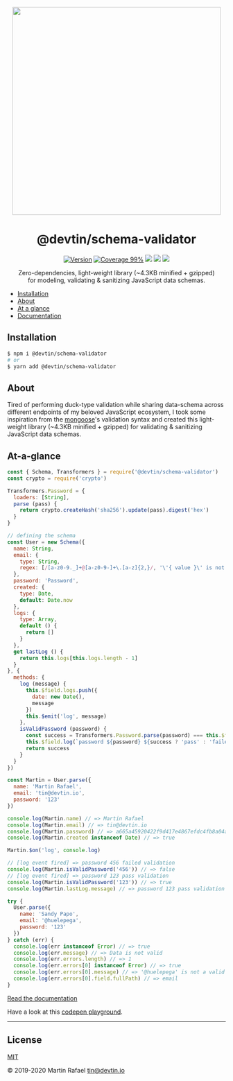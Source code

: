 <p align="center"><img align="center" width="480" src="https://repository-images.githubusercontent.com/228456718/f4767e00-61e6-11ea-964a-7b02d8dcb48f"/></p>

<div align="center"><h1 align="center">@devtin/schema-validator</h1></div>

<p align="center">
<a href="https://www.npmjs.com/package/@devtin/schema-validator" target="_blank"><img src="https://img.shields.io/npm/v/@devtin/schema-validator.svg" alt="Version"></a>
<a href="https://htmlpreview.github.io/?https://github.com/devtin/schema-validator/blob/master/coverage/lcov-report/index.html"><img src="https://img.shields.io/badge/coverage-99%25-green" alt="Coverage 99%"></a>
<a href="/test/features"><img src="https://github.com/devtin/schema-validator/workflows/test/badge.svg"></a>
<a href="https://gitter.im/schema-validator/community"><img src="https://badges.gitter.im/schema-validator/community.svg"></a>
<a href="https://opensource.org/licenses" target="_blank"><img src="https://img.shields.io/badge/License-MIT-brightgreen.svg"></a>
</p>

<p align="center">
Zero-dependencies, light-weight library (~4.3KB minified + gzipped)<br>
for modeling, validating & sanitizing JavaScript data schemas.
</p>

- [Installation](#installation)
- [About](#about)
- [At a glance](#at-a-glance)
- [Documentation](https://devtin.github.io/schema-validator)

## Installation

```sh
$ npm i @devtin/schema-validator
# or
$ yarn add @devtin/schema-validator
```

## About

Tired of performing duck-type validation while sharing data-schema across different endpoints of my beloved
JavaScript ecosystem, I took some inspiration from the [mongoose](https://mongoosejs.com)'s validation syntax and created
this light-weight library (~4.3KB minified + gzipped) for validating & sanitizing JavaScript data schemas.

## At-a-glance

```js
const { Schema, Transformers } = require('@devtin/schema-validator')
const crypto = require('crypto')

Transformers.Password = {
  loaders: [String],
  parse (pass) {
    return crypto.createHash('sha256').update(pass).digest('hex')
  }
}

// defining the schema
const User = new Schema({
  name: String,
  email: {
    type: String,
    regex: [/[a-z0-9._]+@[a-z0-9-]+\.[a-z]{2,}/, '\'{ value }\' is not a valid e-mail address']
  },
  password: 'Password',
  created: {
    type: Date,
    default: Date.now
  },
  logs: {
    type: Array,
    default () {
      return []
    }
  },
  get lastLog () {
    return this.logs[this.logs.length - 1]
  }
}, {
  methods: {
    log (message) {
      this.$field.logs.push({
        date: new Date(),
        message
      })
      this.$emit('log', message)
    },
    isValidPassword (password) {
      const success = Transformers.Password.parse(password) === this.$field.password
      this.$field.log(`password ${password} ${success ? 'pass' : 'failed'} validation`)
      return success
    }
  }
})

const Martin = User.parse({
  name: 'Martin Rafael',
  email: 'tin@devtin.io',
  password: '123'
})

console.log(Martin.name) // => Martin Rafael
console.log(Martin.email) // => tin@devtin.io
console.log(Martin.password) // => a665a45920422f9d417e4867efdc4fb8a04a1f3fff1fa07e998e86f7f7a27ae3
console.log(Martin.created instanceof Date) // => true

Martin.$on('log', console.log)

// [log event fired] => password 456 failed validation
console.log(Martin.isValidPassword('456')) // => false
// [log event fired] => password 123 pass validation
console.log(Martin.isValidPassword('123')) // => true
console.log(Martin.lastLog.message) // => password 123 pass validation

try {
  User.parse({
    name: 'Sandy Papo',
    email: '@huelepega',
    password: '123'
  })
} catch (err) {
  console.log(err instanceof Error) // => true
  console.log(err.message) // => Data is not valid
  console.log(err.errors.length) // => 1
  console.log(err.errors[0] instanceof Error) // => true
  console.log(err.errors[0].message) // => '@huelepega' is not a valid e-mail address
  console.log(err.errors[0].field.fullPath) // => email
}

```


[Read the documentation](https://devtin.github.io/schema-validator)

Have a look at this <a href="https://codepen.io/tin_r/pen/PoqwLMb?editors=0011" target="_blank">codepen playground</a>.

* * *

## License

[MIT](https://opensource.org/licenses/MIT)

&copy; 2019-2020 Martin Rafael <tin@devtin.io>
